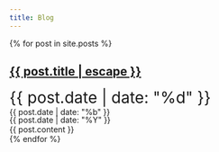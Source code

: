 ```yaml
---
title: Blog
---
```


<style>
.post-date-box {

}
.post-d {
  font-size: 2em;
}
.post-m {
  font-size:1em;
  height:1em;
}
.post-y {
  font-size:1em;
  
}
</style>
{% for post in site.posts %}
<section class="row">
  <div class="col-sm-12 panel css3-shadow">    
    <h2><a class="post-link" href="{% if jekyll.environment == 'staging' %}{% else %}{{ site.baseurl}}{% endif %}{{ post.url }}">{{ post.title | escape }}</a></h2>
    <div class="col-sm-1 pull left post-date-box">
      <div class="post-d">{{ post.date | date: "%d" }}</div>
      <div class="post-m">{{ post.date | date: "%b" }}</div>
      <div class="post-y">{{ post.date | date: "%Y" }}</div>
    </div>
    <div class="col-sm-11">
      <div class="panel-body text-left">
        {{ post.content }}
      </div>
    </div>
  </div>
</section>
{% endfor %}